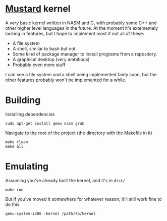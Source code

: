 # [Mustard](https://en.wikipedia.org/wiki/List_of_Cluedo_characters#Colonel_Mustard) kernel

A _very_ basic kernel written in NASM and C, with probably some C++ and other higher level languages in the future. At the moment it's extememely lacking in features, but I hope to implement most if not all of these:

 - A file system
 - A shell, similar to bash but not
 - Some kind of package manager to install programs from a repository.
 - A graphical desktop (very ambitious)
 - Probably even more stuff
 
I can see a file system and a shell being implemented fairly soon, but the other features probably won't be implemented for a while.

# Building

Installing dependencies

```
sudo apt-get install qemu nasm grub
```

Navigate to the root of the project (the directory with the Makefile in it)

```
make clean
make all
```

# Emulating

Assuming you've already built the kernel, and it's in `dist/`

```
make run
```

But if you've moved it somewhere for whatever reason, it'll still work fine to do this

```
qemu-system-i386 -kernel /path/to/kernel
```
